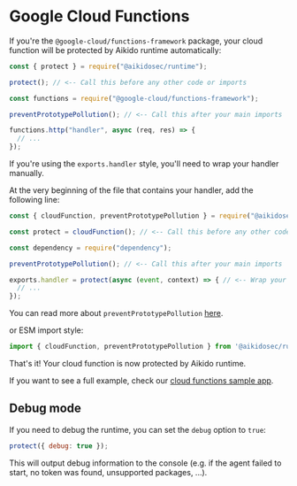 # Google Cloud Functions

If you're the `@google-cloud/functions-framework` package, your cloud function will be protected by Aikido runtime automatically:

```js
const { protect } = require("@aikidosec/runtime");

protect(); // <-- Call this before any other code or imports

const functions = require("@google-cloud/functions-framework");

preventPrototypePollution(); // <-- Call this after your main imports

functions.http("handler", async (req, res) => {
  // ...
});
```

If you're using the `exports.handler` style, you'll need to wrap your handler manually.

At the very beginning of the file that contains your handler, add the following line:

```js
const { cloudFunction, preventPrototypePollution } = require("@aikidosec/runtime");

const protect = cloudFunction(); // <-- Call this before any other code or imports

const dependency = require("dependency");

preventPrototypePollution(); // <-- Call this after your main imports

exports.handler = protect(async (event, context) => { // <-- Wrap your handler with protect
  // ...
});
```

You can read more about `preventPrototypePollution` [here](./prototype-pollution.md).

or ESM import style:

```js
import { cloudFunction, preventPrototypePollution } from '@aikidosec/runtime';
```

That's it! Your cloud function is now protected by Aikido runtime.

If you want to see a full example, check our [cloud functions sample app](../sample-apps/cloud-functions-v1-mongodb).

## Debug mode

If you need to debug the runtime, you can set the `debug` option to `true`:

```js
protect({ debug: true });
```

This will output debug information to the console (e.g. if the agent failed to start, no token was found, unsupported packages, ...).
